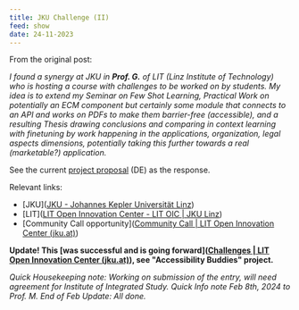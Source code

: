 ```yaml
---
title: JKU Challenge (II)
feed: show
date: 24-11-2023
---
```

From the original post:

*I found a synergy at JKU in **Prof. G.** of LIT (Linz Institute of Technology) who is hosting a course with challenges to be worked on by students. My idea is to extend my Seminar on Few Shot Learning, Practical Work on potentially an ECM component but certainly some module that connects to an API and works on PDFs to make them barrier-free (accessible), and a resulting Thesis drawing conclusions and comparing in context learning with finetuning by work happening in the applications, organization, legal aspects dimensions, potentially taking this further towards a real (marketable?) application.*

See the current [project proposal](https://github.com/heseltime/heseltime.github.io/blob/e10cc293c4ef0854b5a62fb7f8643861ba82155b/assets/pdf/JKU_CommunityCall_Antrag_Final_Rework.pdf) (DE) as the response.

Relevant links: 
- [JKU]([JKU - Johannes Kepler Universität Linz](https://www.jku.at/)) 
- [LIT]([LIT Open Innovation Center - LIT OIC | JKU Linz](https://www.jku.at/lit-open-innovation-center/)) 
- [Community Call opportunity]([Community Call | LIT Open Innovation Center (jku.at)](https://www.jku.at/lit-open-innovation-center/open-innovation-in-science/community-call/)) 

**Update! This [was successful and is going forward]([Challenges | LIT Open Innovation Center (jku.at)](https://www.jku.at/lit-open-innovation-center/open-innovation-in-science/community-call/challenges/)), see "Accessibility Buddies" project.**

*Quick Housekeeping note: Working on submission of the entry, will need agreement for Institute of Integrated Study. Quick Info note Feb 8th, 2024 to Prof. M. End of Feb Update: All done.*